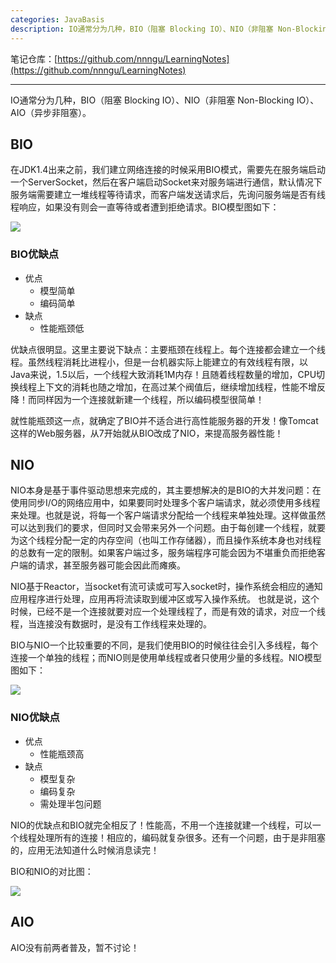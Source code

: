 ```yaml
---
categories: JavaBasis
description: IO通常分为几种，BIO（阻塞 Blocking IO）、NIO（非阻塞 Non-Blocking IO）、AIO（异步非阻塞）。
---
```


笔记仓库：[https://github.com/nnngu/LearningNotes](https://github.com/nnngu/LearningNotes)    

---

 IO通常分为几种，BIO（阻塞 Blocking IO）、NIO（非阻塞 Non-Blocking IO）、AIO（异步非阻塞）。

## BIO

在JDK1.4出来之前，我们建立网络连接的时候采用BIO模式，需要先在服务端启动一个ServerSocket，然后在客户端启动Socket来对服务端进行通信，默认情况下服务端需要建立一堆线程等待请求，而客户端发送请求后，先询问服务端是否有线程响应，如果没有则会一直等待或者遭到拒绝请求。BIO模型图如下：

![][1]

### BIO优缺点
* 优点
	* 模型简单
	* 编码简单
* 缺点
	* 性能瓶颈低

优缺点很明显。这里主要说下缺点：主要瓶颈在线程上。每个连接都会建立一个线程。虽然线程消耗比进程小，但是一台机器实际上能建立的有效线程有限，以Java来说，1.5以后，一个线程大致消耗1M内存！且随着线程数量的增加，CPU切换线程上下文的消耗也随之增加，在高过某个阀值后，继续增加线程，性能不增反降！而同样因为一个连接就新建一个线程，所以编码模型很简单！

就性能瓶颈这一点，就确定了BIO并不适合进行高性能服务器的开发！像Tomcat这样的Web服务器，从7开始就从BIO改成了NIO，来提高服务器性能！

## NIO

NIO本身是基于事件驱动思想来完成的，其主要想解决的是BIO的大并发问题：在使用同步I/O的网络应用中，如果要同时处理多个客户端请求，就必须使用多线程来处理。也就是说，将每一个客户端请求分配给一个线程来单独处理。这样做虽然可以达到我们的要求，但同时又会带来另外一个问题。由于每创建一个线程，就要为这个线程分配一定的内存空间（也叫工作存储器），而且操作系统本身也对线程的总数有一定的限制。如果客户端过多，服务端程序可能会因为不堪重负而拒绝客户端的请求，甚至服务器可能会因此而瘫痪。

NIO基于Reactor，当socket有流可读或可写入socket时，操作系统会相应的通知应用程序进行处理，应用再将流读取到缓冲区或写入操作系统。  也就是说，这个时候，已经不是一个连接就要对应一个处理线程了，而是有效的请求，对应一个线程，当连接没有数据时，是没有工作线程来处理的。

BIO与NIO一个比较重要的不同，是我们使用BIO的时候往往会引入多线程，每个连接一个单独的线程；而NIO则是使用单线程或者只使用少量的多线程。NIO模型图如下：

![][2]

### NIO优缺点
* 优点
	* 性能瓶颈高
* 缺点
	* 模型复杂
	* 编码复杂
	* 需处理半包问题

NIO的优缺点和BIO就完全相反了！性能高，不用一个连接就建一个线程，可以一个线程处理所有的连接！相应的，编码就复杂很多。还有一个问题，由于是非阻塞的，应用无法知道什么时候消息读完！

BIO和NIO的对比图：

![][3]

## AIO

AIO没有前两者普及，暂不讨论！


  [1]: https://www.github.com/nnngu/FigureBed/raw/master/2018/1/25/1516814717421.jpg
  [2]: https://www.github.com/nnngu/FigureBed/raw/master/2018/1/25/1516814803100.jpg
  [3]: https://www.github.com/nnngu/FigureBed/raw/master/2018/1/25/1516812993887.jpg